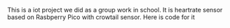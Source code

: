 This is a iot project we did as a group work in school. It is heartrate sensor based on Rasbperry Pico with crowtail sensor. Here is code for it
